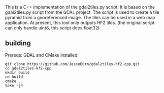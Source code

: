 This is a C++ implementation of the gdal2tiles.py script. It is based on the gdal2tiles.py script from the GDAL project. The script is used to create a tile pyramid from a georeferenced image. The tiles can be used in a web map application. At present, this tool only outputs HF2 tiles. (the original script can only handle uint8, this script does float32)

## building

Prereqs: GDAL and CMake installed

```
git clone https://github.com/JesseB0rn/gdal2tiles-hf2-cpp.git
cd gdal2tiles-hf2-cpp
mkdir build
cd build
cmake ..
make -j4
```
